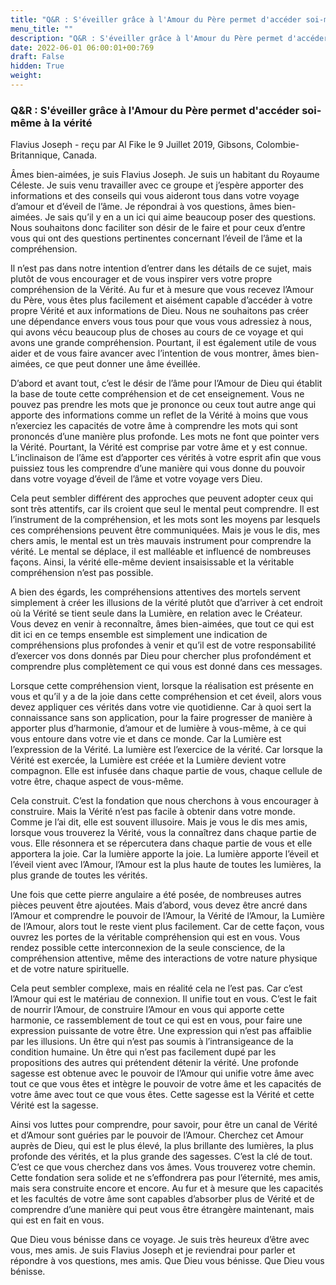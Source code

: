 ```yaml
---
title: "Q&R : S'éveiller grâce à l'Amour du Père permet d'accéder soi-même à la vérité"
menu_title: ""
description: "Q&R : S'éveiller grâce à l'Amour du Père permet d'accéder soi-même à la vérité"
date: 2022-06-01 06:00:01+00:769
draft: False
hidden: True
weight:
---
```

### Q&R : S'éveiller grâce à l'Amour du Père permet d'accéder soi-même à la vérité

Flavius Joseph - reçu par Al Fike le 9 Juillet 2019, Gibsons, Colombie-Britannique, Canada.

Âmes bien-aimées, je suis Flavius Joseph. Je suis un habitant du Royaume Céleste. Je suis venu travailler avec ce groupe et j’espère apporter des informations et des conseils qui vous aideront tous dans votre voyage d’amour et d’éveil de l’âme. Je répondrai à vos questions, âmes bien-aimées. Je sais qu’il y en a un ici qui aime beaucoup poser des questions. Nous souhaitons donc faciliter son désir de le faire et pour ceux d’entre vous qui ont des questions pertinentes concernant l’éveil de l’âme et la compréhension.

Il n’est pas dans notre intention d’entrer dans les détails de ce sujet, mais plutôt de vous encourager et de vous inspirer vers votre propre compréhension de la Vérité. Au fur et à mesure que vous recevez l’Amour du Père, vous êtes plus facilement et aisément capable d’accéder à votre propre Vérité et aux informations de Dieu. Nous ne souhaitons pas créer une dépendance envers vous tous pour que vous vous adressiez à nous, qui avons vécu beaucoup plus de choses au cours de ce voyage et qui avons une grande compréhension. Pourtant, il est également utile de vous aider et de vous faire avancer avec l’intention de vous montrer, âmes bien-aimées, ce que peut donner une âme éveillée.

D’abord et avant tout, c’est le désir de l’âme pour l’Amour de Dieu qui établit la base de toute cette compréhension et de cet enseignement. Vous ne pouvez pas prendre les mots que je prononce ou ceux tout autre ange qui apporte des informations comme un reflet de la Vérité à moins que vous n’exerciez les capacités de votre âme à comprendre les mots qui sont prononcés d’une manière plus profonde. Les mots ne font que pointer vers la Vérité. Pourtant, la Vérité est comprise par votre âme et y est connue. L’inclinaison de l’âme est d’apporter ces vérités à votre esprit afin que vous puissiez tous les comprendre d’une manière qui vous donne du pouvoir dans votre voyage d’éveil de l’âme et votre voyage vers Dieu.

Cela peut sembler différent des approches que peuvent adopter ceux qui sont très attentifs, car ils croient que seul le mental peut comprendre. Il est l’instrument de la compréhension, et les mots sont les moyens par lesquels ces compréhensions peuvent être communiquées. Mais je vous le dis, mes chers amis, le mental est un très mauvais instrument pour comprendre la vérité. Le mental se déplace, il est malléable et influencé de nombreuses façons. Ainsi, la vérité elle-même devient insaisissable et la véritable compréhension n’est pas possible.

A bien des égards, les compréhensions attentives des mortels servent simplement à créer les illusions de la vérité plutôt que d’arriver à cet endroit où la Vérité se tient seule dans la Lumière, en relation avec le Créateur. Vous devez en venir à reconnaître, âmes bien-aimées, que tout ce qui est dit ici en ce temps ensemble est simplement une indication de compréhensions plus profondes à venir et qu’il est de votre responsabilité d’exercer vos dons donnés par Dieu pour chercher plus profondément et comprendre plus complètement ce qui vous est donné dans ces messages.

Lorsque cette compréhension vient, lorsque la réalisation est présente en vous et qu’il y a de la joie dans cette compréhension et cet éveil, alors vous devez appliquer ces vérités dans votre vie quotidienne. Car à quoi sert la connaissance sans son application, pour la faire progresser de manière à apporter plus d’harmonie, d’amour et de lumière à vous-même, à ce qui vous entoure dans votre vie et dans ce monde. Car la Lumière est l’expression de la Vérité. La lumière est l’exercice de la vérité. Car lorsque la Vérité est exercée, la Lumière est créée et la Lumière devient votre compagnon. Elle est infusée dans chaque partie de vous, chaque cellule de votre être, chaque aspect de vous-même.

Cela construit. C’est la fondation que nous cherchons à vous encourager à construire. Mais la Vérité n’est pas facile à obtenir dans votre monde. Comme je l’ai dit, elle est souvent illusoire. Mais je vous le dis mes amis, lorsque vous trouverez la Vérité, vous la connaîtrez dans chaque partie de vous. Elle résonnera et se répercutera dans chaque partie de vous et elle apportera la joie. Car la lumière apporte la joie. La lumière apporte l’éveil et l’éveil vient avec l’Amour, l’Amour est la plus haute de toutes les lumières, la plus grande de toutes les vérités.

Une fois que cette pierre angulaire a été posée, de nombreuses autres pièces peuvent être ajoutées. Mais d’abord, vous devez être ancré dans l’Amour et comprendre le pouvoir de l’Amour, la Vérité de l’Amour, la Lumière de l’Amour, alors tout le reste vient plus facilement. Car de cette façon, vous ouvrez les portes de la véritable compréhension qui est en vous. Vous rendez possible cette interconnexion de la seule conscience, de la compréhension attentive, même des interactions de votre nature physique et de votre nature spirituelle.

Cela peut sembler complexe, mais en réalité cela ne l’est pas. Car c’est l’Amour qui est le matériau de connexion. Il unifie tout en vous. C’est le fait de nourrir l’Amour, de construire l’Amour en vous qui apporte cette harmonie, ce rassemblement de tout ce qui est en vous, pour faire une expression puissante de votre être. Une expression qui n’est pas affaiblie par les illusions. Un être qui n’est pas soumis à l’intransigeance de la condition humaine. Un être qui n’est pas facilement dupé par les propositions des autres qui prétendent détenir la vérité. Une profonde sagesse est obtenue avec le pouvoir de l’Amour qui unifie votre âme avec tout ce que vous êtes et intègre le pouvoir de votre âme et les capacités de votre âme avec tout ce que vous êtes. Cette sagesse est la Vérité et cette Vérité est la sagesse.

Ainsi vos luttes pour comprendre, pour savoir, pour être un canal de Vérité et d’Amour sont guéries par le pouvoir de l’Amour. Cherchez cet Amour auprès de Dieu, qui est le plus élevé, la plus brillante des lumières, la plus profonde des vérités, et la plus grande des sagesses. C’est la clé de tout. C’est ce que vous cherchez dans vos âmes. Vous trouverez votre chemin. Cette fondation sera solide et ne s’effondrera pas pour l’éternité, mes amis, mais sera construite encore et encore. Au fur et à mesure que les capacités et les facultés de votre âme sont capables d’absorber plus de Vérité et de comprendre d’une manière qui peut vous être étrangère maintenant, mais qui est en fait en vous.

Que Dieu vous bénisse dans ce voyage. Je suis très heureux d’être avec vous, mes amis. Je suis Flavius Joseph et je reviendrai pour parler et répondre à vos questions, mes amis. Que Dieu vous bénisse. Que Dieu vous bénisse.
